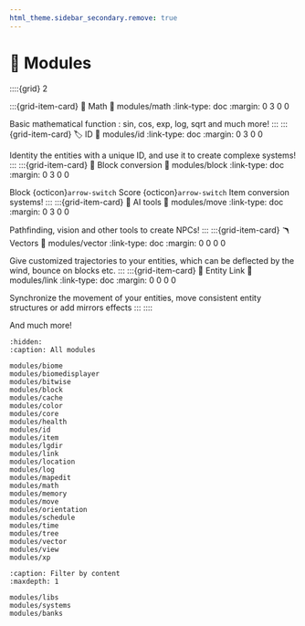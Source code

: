```yaml
---
html_theme.sidebar_secondary.remove: true
---
```


# 🧩 Modules

::::{grid} 2

:::{grid-item-card} 🧮 Math
:link: modules/math
:link-type: doc
:margin: 0 3 0 0

Basic mathematical function : sin, cos, exp, log, sqrt and much more!
:::
:::{grid-item-card} 🏷️ ID
:link: modules/id
:link-type: doc 
:margin: 0 3 0 0

Identity the entities with a unique ID, and use it to create complexe systems!
:::
:::{grid-item-card} 🔀 Block conversion
:link: modules/block
:link-type: doc
:margin: 0 3 0 0

Block {octicon}`arrow-switch` Score {octicon}`arrow-switch` Item conversion systems!
:::
:::{grid-item-card} 🧠 AI tools
:link: modules/move
:link-type: doc
:margin: 0 3 0 0

Pathfinding, vision and other tools to create NPCs!
:::
:::{grid-item-card} 🪃 Vectors 
:link: modules/vector
:link-type: doc
:margin: 0 0 0 0

Give customized trajectories to your entities, which can be deflected by the wind, bounce on blocks etc.
:::
:::{grid-item-card} 📎 Entity Link
:link: modules/link
:link-type: doc
:margin: 0 0 0 0

Synchronize the movement of your entities, move consistent entity structures or add mirrors effects
:::
::::

And much more!

```{toctree}
:hidden:
:caption: All modules

modules/biome
modules/biomedisplayer
modules/bitwise
modules/block
modules/cache
modules/color
modules/core
modules/health
modules/id
modules/item
modules/lgdir
modules/link
modules/location
modules/log
modules/mapedit
modules/math
modules/memory
modules/move
modules/orientation
modules/schedule
modules/time
modules/tree
modules/vector
modules/view
modules/xp
```

```{toctree}
:caption: Filter by content
:maxdepth: 1

modules/libs
modules/systems
modules/banks
```